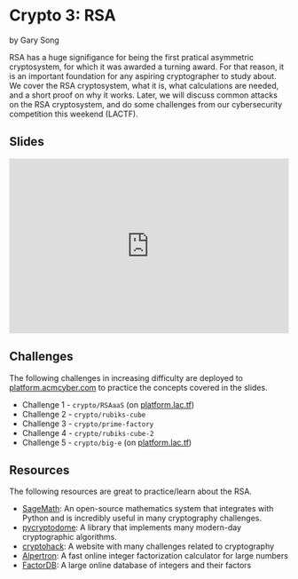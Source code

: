 # Crypto 3: RSA

by Gary Song

RSA has a huge signifigance for being the first pratical asymmetric cryptosystem, for which it was awarded a turning award. For that reason, it is an important foundation for any aspiring cryptographer to study about. We cover the RSA cryptosystem, what it is, what calculations are needed, and a short proof on why it works. Later, we will discuss common attacks on the RSA cryptosystem, and do some challenges from our cybersecurity competition this weekend (LACTF).

## Slides

<iframe src="https://docs.google.com/presentation/d/e/2PACX-1vSQSjbgD_7Xdfjb_4qrY7IAI0So1-yD60dopp4K29kgTpnB4_zNhxfjd3nCpc6MLAbpPQpxQy3TTCko/embed?start=false&loop=false&delayms=3000" frameborder="0" width="100%" style="aspect-ratio: 16 / 10;" allowfullscreen="true" mozallowfullscreen="true" webkitallowfullscreen="true"></iframe>

## Challenges

The following challenges in increasing difficulty are deployed to [platform.acmcyber.com](https://platform.acmcyber.com) to practice the concepts covered in the slides.

- Challenge 1 - `crypto/RSAaaS` (on [platform.lac.tf](https://platform.lac.tf))
- Challenge 2 - `crypto/rubiks-cube`
- Challenge 3 - `crypto/prime-factory`
- Challenge 4 - `crypto/rubiks-cube-2`
- Challenge 5 - `crypto/big-e` (on [platform.lac.tf](https://platform.lac.tf))

## Resources

The following resources are great to practice/learn about the RSA.

- [SageMath](https://www.sagemath.org/): An open-source mathematics system that integrates with Python and is incredibly useful in many cryptography challenges.
- [pycryptodome](https://pypi.org/project/pycryptodome/): A library that implements many modern-day cryptographic algorithms.
- [cryptohack](https://cryptohack.org/): A website with many challenges related to cryptography
- [Alpertron](https://www.alpertron.com.ar/ECM.HTM): A fast online integer factorization calculator for large numbers
- [FactorDB](https://factordb.com/): A large online database of integers and their factors

